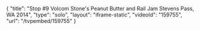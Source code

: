 {
    "title": "Stop #9 Volcom Stone's Peanut Butter and Rail Jam Stevens Pass, WA 2014",
    "type": "solo",
    "layout": "iframe-static",
    "videoId": "159755",
    "url": "\/tvpembed\/159755"
}